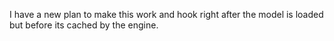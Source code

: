 I have a new plan to make this work and hook right after the model is loaded but before its cached by the engine. 

